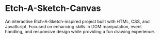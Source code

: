 # Etch-A-Sketch-Canvas
An interactive Etch-A-Sketch-inspired project built with HTML, CSS, and JavaScript. Focused on enhancing skills in DOM manipulation, event handling, and responsive design while providing a fun drawing experience.
